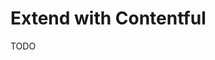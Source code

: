 # Extend with Contentful

<!--
https://www.contentful.com/blog/create-a-composable-commerce-site-with-contentful-and-medusa/
-->

TODO
